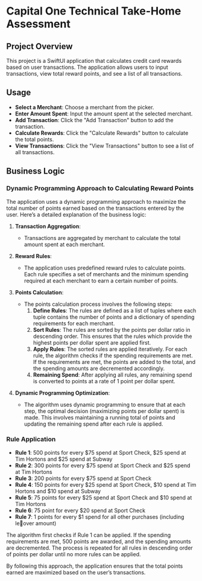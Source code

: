 # Capital One Technical Take-Home Assessment

## Project Overview
This project is a SwiftUI application that calculates credit card rewards based on user transactions. The application allows users to input transactions, view total reward points, and see a list of all transactions.


## Usage
- **Select a Merchant**: Choose a merchant from the picker.
- **Enter Amount Spent**: Input the amount spent at the selected merchant.
- **Add Transaction**: Click the "Add Transaction" button to add the transaction.
- **Calculate Rewards**: Click the "Calculate Rewards" button to calculate the total points.
- **View Transactions**: Click the "View Transactions" button to see a list of all transactions.

## Business Logic
### Dynamic Programming Approach to Calculating Reward Points

The application uses a dynamic programming approach to maximize the total number of points earned based on the transactions entered by the user. Here’s a detailed explanation of the business logic:

1. **Transaction Aggregation**:
    - Transactions are aggregated by merchant to calculate the total amount spent at each merchant.

2. **Reward Rules**:
    - The application uses predefined reward rules to calculate points. Each rule specifies a set of merchants and the minimum spending required at each merchant to earn a certain number of points.

3. **Points Calculation**:
    - The points calculation process involves the following steps:
        1. **Define Rules**: The rules are defined as a list of tuples where each tuple contains the number of points and a dictionary of spending requirements for each merchant.
        2. **Sort Rules**: The rules are sorted by the points per dollar ratio in descending order. This ensures that the rules which provide the highest points per dollar spent are applied first.
        3. **Apply Rules**: The sorted rules are applied iteratively. For each rule, the algorithm checks if the spending requirements are met. If the requirements are met, the points are added to the total, and the spending amounts are decremented accordingly.
        4. **Remaining Spend**: After applying all rules, any remaining spend is converted to points at a rate of 1 point per dollar spent.

4. **Dynamic Programming Optimization**:
    - The algorithm uses dynamic programming to ensure that at each step, the optimal decision (maximizing points per dollar spent) is made. This involves maintaining a running total of points and updating the remaining spend after each rule is applied.

### Rule Application
- **Rule 1**: 500 points for every $75 spend at Sport Check, $25 spend at Tim Hortons and $25 spend at Subway
- **Rule 2**: 300 points for every $75 spend at Sport Check and $25 spend at Tim Hortons
- **Rule 3**: 200 points for every $75 spend at Sport Check
- **Rule 4**: 150 points for every $25 spend at Sport Check, $10 spend at Tim Hortons
and $10 spend at Subway
- **Rule 5**: 75 points for every $25 spend at Sport Check and $10 spend at Tim
Hortons
- **Rule 6**: 75 point for every $20 spend at Sport Check
- **Rule 7**: 1 points for every $1 spend for all other purchases (including leover
amount)

The algorithm first checks if Rule 1 can be applied. If the spending requirements are met, 500 points are awarded, and the spending amounts are decremented. The process is repeated for all rules in descending order of points per dollar until no more rules can be applied.

By following this approach, the application ensures that the total points earned are maximized based on the user’s transactions.
